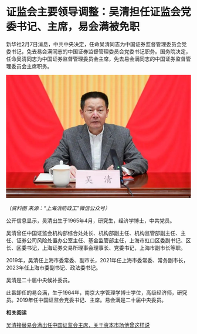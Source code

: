 # 证监会主要领导调整：吴清担任证监会党委书记、主席，易会满被免职

新华社2月7日消息，中共中央决定，任命吴清同志为中国证券监督管理委员会党委书记，免去易会满同志的中国证券监督管理委员会党委书记职务。国务院决定，任命吴清同志为中国证券监督管理委员会主席，免去易会满同志的中国证券监督管理委员会主席职务。

![b1f9dfeef91fd242f5c48793dfbe4f77.jpg](https://raw.githubusercontent.com/qqhsx/qqnews_image/main/2024/02/07/证监会主要领导调整：吴清担任证监会党委书记、主席，易会满被免职/b1f9dfeef91fd242f5c48793dfbe4f77.jpg)

_（资料图 来源：“上海消防政工”微信公众号）_

公开信息显示，吴清出生于1965年4月，研究生，经济学博士，中共党员。

吴清曾任中国证监会机构部综合处处长、机构部副主任、机构监管部副主任、主任、证券公司风险处置办公室主任、基金监管部主任，上海市虹口区委副书记、区长、区委书记，上海证券交易所理事会理事长、党委书记，上海市副市长等职。

2019年，吴清任上海市委常委、副市长，2021年任上海市委常委、常务副市长，2023年任上海市委副书记、政法委书记。

吴清是二十届中央候补委员。

此番卸任的易会满，生于1964年，南京大学管理学博士学位，高级经济师，研究员。2019年任中国证监会党委书记、主席。易会满是二十届中央委员。

**相关阅读**

[吴清接替易会满出任中国证监会主席，关于资本市场他曾这样说 ](https://news.qq.com/rain/a/20240207A06WOI00)

